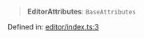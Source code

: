 > **EditorAttributes**: `BaseAttributes`

Defined in: [editor/index.ts:3](https://github.com/rossrobino/components/blob/main/packages/drab/src/editor/index.ts#L3)
